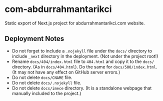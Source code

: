 # com-abdurrahmantarikci

Static export of Next.js project for abdurrahmantarikci.com website.

## Deployment Notes

- Do not forget to include a `.nojekyll` file under the `docs/` directory to include `_next` directory in the deployment. (Not under the project root!)
- Rename `docs/404/index.html` file to `404.html` and copy it to the `docs/` directory. (As in `docs/404.html`). Do the same for `docs/500/index.html`. (It may not have any effect on GitHub server errors.)
- Do not delete `docs/CNAME` file.
- Do not delete `docs/.nojekyll` file.
- Do not delete `docs/imece` directory. (It is a standalone webpage that manually included to the project.)